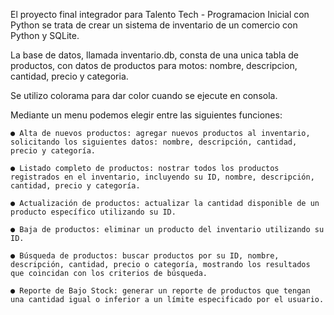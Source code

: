 El proyecto final integrador para Talento Tech - Programacion Inicial con Python se trata de crear un sistema de inventario de un comercio con Python y SQLite.

La base de datos, llamada inventario.db, consta de una unica tabla de productos, con datos de productos para motos: nombre, descripcion, cantidad, precio y categoria.

Se utilizo colorama para dar color cuando se ejecute en consola.

Mediante un menu podemos elegir entre las siguientes funciones:

    ● Alta de nuevos productos: agregar nuevos productos al inventario, solicitando los siguientes datos: nombre, descripción, cantidad, precio y categoría.

    ● Listado completo de productos: nostrar todos los productos registrados en el inventario, incluyendo su ID, nombre, descripción, cantidad, precio y categoría.

    ● Actualización de productos: actualizar la cantidad disponible de un producto específico utilizando su ID.

    ● Baja de productos: eliminar un producto del inventario utilizando su ID.

    ● Búsqueda de productos: buscar productos por su ID, nombre, descripción, cantidad, precio o categoría, mostrando los resultados que coincidan con los criterios de búsqueda. 

    ● Reporte de Bajo Stock: generar un reporte de productos que tengan una cantidad igual o inferior a un límite especificado por el usuario.
